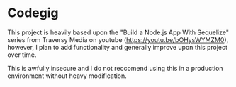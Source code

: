 # Codegig

This project is heavily based upon the "Build a Node.js App With Sequelize" series from Traversy Media on youtube (https://youtu.be/bOHysWYMZM0), however, I plan to add functionality and generally improve upon this project over time.

This is awfully insecure and I do not reccomend using this in a production environment without heavy modification.

